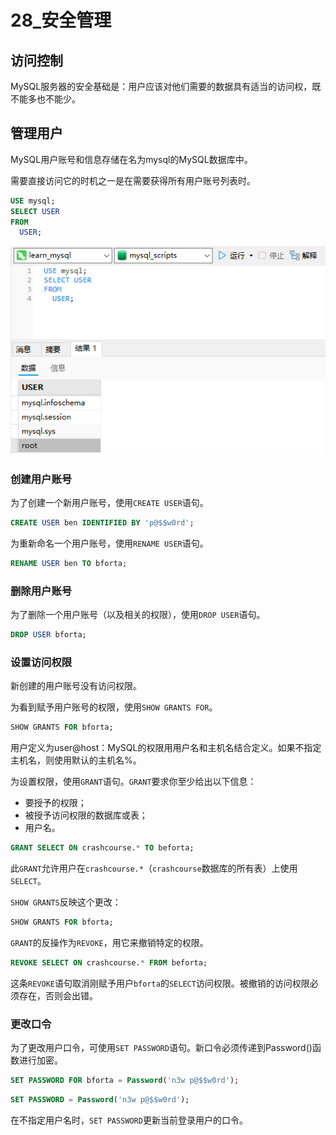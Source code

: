 # 28_安全管理

## 访问控制

MySQL服务器的安全基础是：用户应该对他们需要的数据具有适当的访问权，既不能多也不能少。

## 管理用户

MySQL用户账号和信息存储在名为mysql的MySQL数据库中。

需要直接访问它的时机之一是在需要获得所有用户账号列表时。

```sql
USE mysql;
SELECT USER 
FROM
  USER;
```

![](assets/imgs/Snipaste_2025-02-22_18-29-30.png)

### 创建用户账号

为了创建一个新用户账号，使用`CREATE USER`语句。

```sql
CREATE USER ben IDENTIFIED BY 'p@$$w0rd';
```

为重新命名一个用户账号，使用`RENAME USER`语句。

```sql
RENAME USER ben TO bforta;
```

### 删除用户账号

为了删除一个用户账号（以及相关的权限），使用`DROP USER`语句。

```sql
DROP USER bforta;
```

### 设置访问权限

新创建的用户账号没有访问权限。

为看到赋予用户账号的权限，使用`SHOW GRANTS FOR`。

```sql
SHOW GRANTS FOR bforta;
```

用户定义为user@host：MySQL的权限用用户名和主机名结合定义。如果不指定主机名，则使用默认的主机名%。

为设置权限，使用`GRANT`语句。`GRANT`要求你至少给出以下信息：

- 要授予的权限；
- 被授予访问权限的数据库或表；
- 用户名。

```sql
GRANT SELECT ON crashcourse.* TO beforta;
```

此`GRANT`允许用户在`crashcourse.*`（`crashcourse`数据库的所有表）上使用`SELECT`。

`SHOW GRANTS`反映这个更改：

```sql
SHOW GRANTS FOR bforta;
```

`GRANT`的反操作为`REVOKE`，用它来撤销特定的权限。

```sql
REVOKE SELECT ON crashcourse.* FROM beforta;
```

这条`REVOKE`语句取消刚赋予用户`bforta`的`SELECT`访问权限。被撤销的访问权限必须存在，否则会出错。

### 更改口令

为了更改用户口令，可使用`SET PASSWORD`语句。新口令必须传递到Password()函数进行加密。

```sql
SET PASSWORD FOR bforta = Password('n3w p@$$w0rd');
```

```sql
SET PASSWORD = Password('n3w p@$$w0rd');
```

在不指定用户名时，`SET PASSWORD`更新当前登录用户的口令。